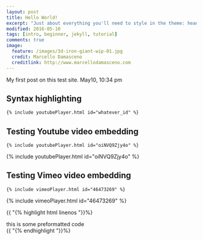 ```yaml
---
layout: post
title: Hello World!
excerpt: "Just about everything you'll need to style in the theme: headings, paragraphs, blockquotes, tables, code blocks, and more."
modified: 2016-05-10
tags: [intro, beginner, jekyll, tutorial]
comments: true
image:
  feature: /images/3d-iron-giant-wip-01.jpg
  credit: Marcello Damasceno
  creditlink: http://www.marcellodamasceno.com
---
```


My first post on this test site.
May10, 10:34 pm

## Syntax highlighting

```html
{% include youtubePlayer.html id="whatever_id" %}
```

## Testing Youtube video embedding

```
{% include youtubePlayer.html id="oiNVQ9Zjy4o" %}
```

{% include youtubePlayer.html id="oiNVQ9Zjy4o" %}

## Testing Vimeo video embedding

```
{% include vimeoPlayer.html id="46473269" %}
```

{% include vimeoPlayer.html id="46473269" %}

{{ "{% highlight html linenos "}}%}
<div>this is some preformatted code</div>
{{ "{% endhighlight "}}%}
